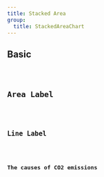 ```yaml
---
title: Stacked Area
group:
  title: StackedAreaChart
---
```


## Basic

<code src="./basic.tsx" />

## Area Label

<code src="./area-label.tsx" />

## Line Label

<code src="./line-label.tsx" />

## The causes of CO2 emissions

<code src="./co2.tsx">
